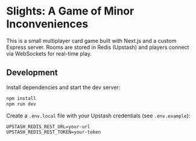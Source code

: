 # Slights: A Game of Minor Inconveniences

This is a small multiplayer card game built with Next.js and a custom Express
server. Rooms are stored in Redis (Upstash) and players connect via WebSockets
for real-time play.

## Development

Install dependencies and start the dev server:

```bash
npm install
npm run dev
```

Create a `.env.local` file with your Upstash credentials (see `.env.example`):

```
UPSTASH_REDIS_REST_URL=your-url
UPSTASH_REDIS_REST_TOKEN=your-token
```
